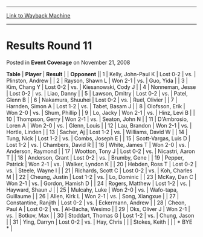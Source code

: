 
---
[Link to Wayback Machine](https://web.archive.org/web/20220930104100/https://magic.wizards.com/en/articles/archive/event-coverage/results-round-11-2008-11-21)

[_metadata_:description]:- "TablePlayerResult Opponent 1Kelly, John-Paul KLost 0-2vs.Plinston, Andrew 2Rayson, Shawn LWon 2-1vs.Guo, Yida 3Kim, Chang YLost 0-2vs.Kiesanowski, Cody J 4Nonneman, JesseLost 0-2vs.Liao, Danny 5Lawson, DmitryLost 0-2vs.Patel, Glenn B 6Nakamura, ShuuheiLost 0-2vs.Ruel, Olivier 7Harnden, Simon ALost 1-2vs.Tabet, Basam J 8Olofsson, ErikWon 2-0vs.Shum, Phillip 9Lo, JackyWon"
[_metadata_:generator]:- "Drupal 7 (http://drupal.org)"
[_metadata_:node]:- "440266"
[_metadata_:publish_date]:- "2008-11-21"
[_metadata_:source]:- "div-main-content"
[_metadata_:title]:- "Results Round 11"
[_metadata_:wayback_capture_timestamp]:- "2022-09-30 10:41:00"
[_metadata_:wayback_raw_url]:- "https://web.archive.org/web/20220930104100id_/https://magic.wizards.com/en/articles/archive/event-coverage/results-round-11-2008-11-21"
[_metadata_:wayback_url]:- "https://magic.wizards.com/en/articles/archive/event-coverage/results-round-11-2008-11-21"
---


Results Round 11
================



 Posted in **Event Coverage**
 on November 21, 2008 












 **Table** | **Player** | **Result** |  | **Opponent** ||  1 | Kelly, John-Paul K | Lost 0-2 | vs. | Plinston, Andrew |
|  2 | Rayson, Shawn L | Won 2-1 | vs. | Guo, Yida |
|  3 | Kim, Chang Y | Lost 0-2 | vs. | Kiesanowski, Cody J |
|  4 | Nonneman, Jesse | Lost 0-2 | vs. | Liao, Danny |
|  5 | Lawson, Dmitry | Lost 0-2 | vs. | Patel, Glenn B |
|  6 | Nakamura, Shuuhei | Lost 0-2 | vs. | Ruel, Olivier |
|  7 | Harnden, Simon A | Lost 1-2 | vs. | Tabet, Basam J |
|  8 | Olofsson, Erik | Won 2-0 | vs. | Shum, Phillip |
|  9 | Lo, Jacky | Won 2-1 | vs. | Hinz, Levi B |
|  10 | Thompson, Gerry | Won 2-1 | vs. | Seaton, John N |
|  11 | D'Ambrosio, Loren A | Won 2-0 | vs. | Glenn, Louis |
|  12 | Lau, Brandon | Won 2-1 | vs. | Hortle, Linden |
|  13 | Sacher, Aj | Lost 1-2 | vs. | Williams, David W |
|  14 | Tung, Nick | Lost 1-2 | vs. | Combs, Joseph E |
|  15 | Scott-Vargas, Luis D | Lost 1-2 | vs. | Chambers, David R |
|  16 | White, James T | Won 2-0 | vs. | Anderson, Raymond |
|  17 | Wootton, Tony J | Lost 0-2 | vs. | Nicastri, Aaron T |
|  18 | Anderson, Grant | Lost 0-2 | vs. | Brumby, Gene |
|  19 | Pepper, Patrick | Won 2-1 | vs. | Walker, Lyndon K |
|  20 | Hebden, Ross T | Lost 0-2 | vs. | Steele, Wayne I |
|  21 | Richards, Scott C | Lost 0-2 | vs. | Koh, Charles M |
|  22 | Cheung, Justin | Lost 1-2 | vs. | Lo, Dominic |
|  23 | McKay, Dan C | Won 2-1 | vs. | Gordon, Hamish D |
|  24 | Rogers, Matthew | Lost 1-2 | vs. | Hayward, Shaun J |
|  25 | Mulcahy, Luke | Won 2-0 | vs. | Wafo-tapa, Guillaume |
|  26 | Allen, Kirk L | Won 2-1 | vs. | Song, Xiangxue |
|  27 | Constantine, Ranjith | Lost 0-2 | vs. | Eckermann, Andrew |
|  28 | Cheon, Paul A | Lost 0-2 | vs. | Al-Bacha, Wesimo |
|  29 | Oks, Oliver J | Won 2-1 | vs. | Botkov, Max |
|  30 | Stoddart, Thomas G | Lost 1-2 | vs. | Chung, Jason |
|  31 | Ying, Darryn | Lost 0-2 | vs. | Hay, Chris |
|  | Stokes, Keith |  |  | \* BYE \* |







